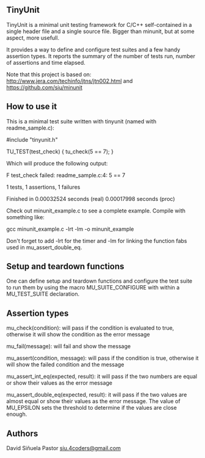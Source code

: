 ## TinyUnit

TinyUnit is a minimal unit testing framework for C/C++ self-contained in a
single header file and a single source file. Bigger than minunit, but at some 
aspect, more usefull.

It provides a way to define and configure test suites and a few handy assertion
types.  It reports the summary of the number of tests run, number of assertions
and time elapsed.

Note that this project is based on:
http://www.jera.com/techinfo/jtns/jtn002.html and https://github.com/siu/minunit

## How to use it

This is a minimal test suite written with tinyunit (named with readme_sample.c):

  #include "tinyunit.h"

  TU_TEST(test_check) {
    tu_check(5 == 7);
  }

Which will produce the following output:

  F
  test_check failed:
    readme_sample.c:4: 5 == 7


  1 tests, 1 assertions, 1 failures

  Finished in 0.00032524 seconds (real) 0.00017998 seconds (proc)

Check out minunit_example.c to see a complete example. Compile with something
like:

  gcc minunit_example.c -lrt -lm -o minunit_example

Don't forget to add -lrt for the timer and -lm for linking the function fabs
used in mu_assert_double_eq.

## Setup and teardown functions

One can define setup and teardown functions and configure the test suite to run
them by using the macro MU_SUITE_CONFIGURE with within a MU_TEST_SUITE
declaration.

## Assertion types

mu_check(condition): will pass if the condition is evaluated to true, otherwise
it will show the condition as the error message

mu_fail(message): will fail and show the message

mu_assert(condition, message): will pass if the condition is true, otherwise it
will show the failed condition and the message

mu_assert_int_eq(expected, result): it will pass if the two numbers are
equal or show their values as the error message

mu_assert_double_eq(expected, result): it will pass if the two values
are almost equal or show their values as the error message. The value of
MU_EPSILON sets the threshold to determine if the values are close enough.

## Authors

David Siñuela Pastor <siu.4coders@gmail.com>
